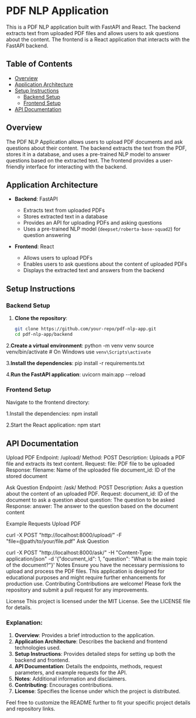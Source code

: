 # PDF NLP Application

This is a PDF NLP application built with FastAPI and React. The backend extracts text from uploaded PDF files and allows users to ask questions about the content. The frontend is a React application that interacts with the FastAPI backend.

## Table of Contents
- [Overview](#overview)
- [Application Architecture](#application-architecture)
- [Setup Instructions](#setup-instructions)
  - [Backend Setup](#backend-setup)
  - [Frontend Setup](#frontend-setup)
- [API Documentation](#api-documentation)

## Overview

The PDF NLP Application allows users to upload PDF documents and ask questions about their content. The backend extracts the text from the PDF, stores it in a database, and uses a pre-trained NLP model to answer questions based on the extracted text. The frontend provides a user-friendly interface for interacting with the backend.

## Application Architecture

- **Backend**: FastAPI
  - Extracts text from uploaded PDFs
  - Stores extracted text in a database
  - Provides an API for uploading PDFs and asking questions
  - Uses a pre-trained NLP model (`deepset/roberta-base-squad2`) for question answering

- **Frontend**: React
  - Allows users to upload PDFs
  - Enables users to ask questions about the content of uploaded PDFs
  - Displays the extracted text and answers from the backend

## Setup Instructions

### Backend Setup

1. **Clone the repository**:
   ```bash
   git clone https://github.com/your-repo/pdf-nlp-app.git
   cd pdf-nlp-app/backend

   
2.**Create a virtual environment**:
python -m venv venv
source venv/bin/activate  # On Windows use `venv\Scripts\activate`

3.**Install the dependencies**:
pip install -r requirements.txt

4.**Run the FastAPI application**:
uvicorn main:app --reload




### Frontend Setup
Navigate to the frontend directory:

1.Install the dependencies:
npm install

2.Start the React application:
npm start


## API Documentation

Upload PDF
Endpoint: /upload/
Method: POST
Description: Uploads a PDF file and extracts its text content.
Request:
file: PDF file to be uploaded
Response:
filename: Name of the uploaded file
document_id: ID of the stored document

Ask Question
Endpoint: /ask/
Method: POST
Description: Asks a question about the content of an uploaded PDF.
Request:
document_id: ID of the document to ask a question about
question: The question to be asked
Response:
answer: The answer to the question based on the document content



Example Requests
Upload PDF

curl -X POST "http://localhost:8000/upload/" -F "file=@path/to/your/file.pdf"
Ask Question

curl -X POST "http://localhost:8000/ask/" -H "Content-Type: application/json" -d '{"document_id": 1, "question": "What is the main topic of the document?"}'
Notes
Ensure you have the necessary permissions to upload and process the PDF files.
This application is designed for educational purposes and might require further enhancements for production use.
Contributing
Contributions are welcome! Please fork the repository and submit a pull request for any improvements.

License
This project is licensed under the MIT License. See the LICENSE file for details.


### Explanation:

1. **Overview**: Provides a brief introduction to the application.
2. **Application Architecture**: Describes the backend and frontend technologies used.
3. **Setup Instructions**: Provides detailed steps for setting up both the backend and frontend.
4. **API Documentation**: Details the endpoints, methods, request parameters, and example requests for the API.
5. **Notes**: Additional information and disclaimers.
6. **Contributing**: Encourages contributions.
7. **License**: Specifies the license under which the project is distributed.

Feel free to customize the README further to fit your specific project details and repository links.
